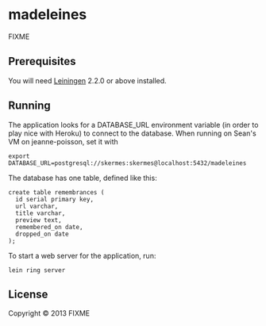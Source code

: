 # madeleines

FIXME

## Prerequisites

You will need [Leiningen][1] 2.2.0 or above installed.

[1]: https://github.com/technomancy/leiningen

## Running

The application looks for a DATABASE_URL environment variable (in order to
play nice with Heroku) to connect to the database.
When running on Sean's VM on jeanne-poisson, set it with

    export DATABASE_URL=postgresql://skermes:skermes@localhost:5432/madeleines

The database has one table, defined like this:

    create table remembrances (
      id serial primary key,
      url varchar,
      title varchar,
      preview text,
      remembered_on date,
      dropped_on date
    );

To start a web server for the application, run:

    lein ring server

## License

Copyright © 2013 FIXME

